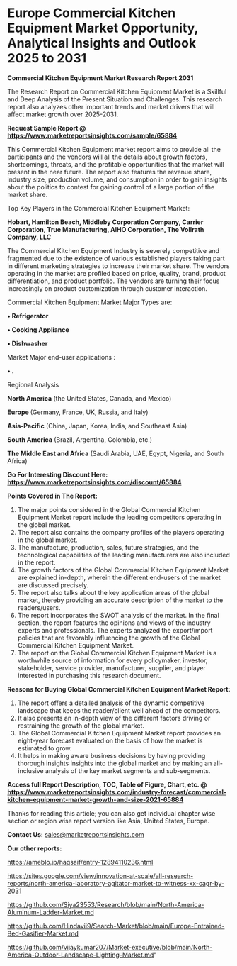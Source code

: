 # Europe Commercial Kitchen Equipment Market Opportunity, Analytical Insights and Outlook 2025 to 2031

<strong>Commercial Kitchen Equipment Market Research Report 2031</strong>

The Research Report on Commercial Kitchen Equipment Market is a Skillful and Deep Analysis of the Present Situation and Challenges. This research report also analyzes other important trends and market drivers that will affect market growth over 2025-2031.

<strong>Request Sample Report @ <a href=https://www.marketreportsinsights.com/sample/65884>https://www.marketreportsinsights.com/sample/65884</a></strong>

This Commercial Kitchen Equipment market report aims to provide all the participants and the vendors will all the details about growth factors, shortcomings, threats, and the profitable opportunities that the market will present in the near future. The report also features the revenue share, industry size, production volume, and consumption in order to gain insights about the politics to contest for gaining control of a large portion of the market share.

Top Key Players in the Commercial Kitchen Equipment Market:

<strong>Hobart, Hamilton Beach, Middleby Corporation Company, Carrier Corporation, True Manufacturing, AIHO Corporation, The Vollrath Company, LLC</strong>

The Commercial Kitchen Equipment Industry is severely competitive and fragmented due to the existence of various established players taking part in different marketing strategies to increase their market share. The vendors operating in the market are profiled based on price, quality, brand, product differentiation, and product portfolio. The vendors are turning their focus increasingly on product customization through customer interaction.

Commercial Kitchen Equipment Market Major Types are:

<strong>• Refrigerator

• Cooking Appliance

• Dishwasher</strong>

Market Major end-user applications :

<strong>• .</strong>

Regional Analysis

</u><strong><b>North America</b></strong> (the United States, Canada, and Mexico)

<strong><b>Europe </b></strong>(Germany, France, UK, Russia, and Italy)

<strong><b>Asia-Pacific</b></strong> (China, Japan, Korea, India, and Southeast Asia)

<strong><b>South America</b></strong> (Brazil, Argentina, Colombia, etc.)

<strong><b>The Middle East and Africa</b></strong> (Saudi Arabia, UAE, Egypt, Nigeria, and South Africa)

<strong>Go For Interesting Discount Here: <a href=https://www.marketreportsinsights.com/discount/65884>https://www.marketreportsinsights.com/discount/65884</a></strong>

<strong>Points Covered in The Report:</strong>
<ol>
  <li>The major points considered in the Global Commercial Kitchen Equipment Market report include the leading competitors operating in the global market.</li>
  <li>The report also contains the company profiles of the players operating in the global market.</li>
  <li>The manufacture, production, sales, future strategies, and the technological capabilities of the leading manufacturers are also included in the report.</li>
  <li>The growth factors of the Global Commercial Kitchen Equipment Market are explained in-depth, wherein the different end-users of the market are discussed precisely.</li>
  <li>The report also talks about the key application areas of the global market, thereby providing an accurate description of the market to the readers/users.</li>
  <li>The report incorporates the SWOT analysis of the market. In the final section, the report features the opinions and views of the industry experts and professionals. The experts analyzed the export/import policies that are favorably influencing the growth of the Global Commercial Kitchen Equipment Market.</li>
  <li>The report on the Global Commercial Kitchen Equipment Market is a worthwhile source of information for every policymaker, investor, stakeholder, service provider, manufacturer, supplier, and player interested in purchasing this research document.</li>
</ol>
<strong>Reasons for Buying Global Commercial Kitchen Equipment Market Report:</strong>

<ol>
  <li>The report offers a detailed analysis of the dynamic competitive landscape that keeps the reader/client well ahead of the competitors.</li>
  <li>It also presents an in-depth view of the different factors driving or restraining the growth of the global market.</li>
  <li>The Global Commercial Kitchen Equipment Market report provides an eight-year forecast evaluated on the basis of how the market is estimated to grow.</li>
  <li>It helps in making aware business decisions by having providing thorough insights insights into the global market and by making an all-inclusive analysis of the key market segments and sub-segments.</li>
</ol>
<strong>Access full Report Description, TOC, Table of Figure, Chart, etc. @ <a href=https://www.marketreportsinsights.com/industry-forecast/commercial-kitchen-equipment-market-growth-and-size-2021-65884>https://www.marketreportsinsights.com/industry-forecast/commercial-kitchen-equipment-market-growth-and-size-2021-65884</a></strong>


Thanks for reading this article; you can also get individual chapter wise section or region wise report version like Asia, United States, Europe.

<strong>Contact Us:</strong>
sales@marketreportsinsights.com

<strong>Our other reports:</strong>

<a href=https://ameblo.jp/haqsaif/entry-12894110236.html>https://ameblo.jp/haqsaif/entry-12894110236.html</a>

<a href=https://sites.google.com/view/innovation-at-scale/all-research-reports/north-america-laboratory-agitator-market-to-witness-xx-cagr-by-2031>https://sites.google.com/view/innovation-at-scale/all-research-reports/north-america-laboratory-agitator-market-to-witness-xx-cagr-by-2031</a>

<a href=https://github.com/Siya23553/Research/blob/main/North-America-Aluminum-Ladder-Market.md>https://github.com/Siya23553/Research/blob/main/North-America-Aluminum-Ladder-Market.md</a>

<a href=https://github.com/Hindavii9/Search-Market/blob/main/Europe-Entrained-Bed-Gasifier-Market.md>https://github.com/Hindavii9/Search-Market/blob/main/Europe-Entrained-Bed-Gasifier-Market.md</a>

<a href=https://github.com/vijaykumar207/Market-executive/blob/main/North-America-Outdoor-Landscape-Lighting-Market.md>https://github.com/vijaykumar207/Market-executive/blob/main/North-America-Outdoor-Landscape-Lighting-Market.md</a>"
